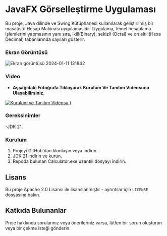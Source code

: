 # JavaFX Görselleştirme Uygulaması

Bu proje, Java dilinde ve Swing Kütüphanesi kullanılarak geliştirilmiş bir masaüstü Hesap Makinası uygulamasıdır. Uygulama, temel hesaplama işlemlerini yapmasının yanı sıra,
ikili(Binary), sekizli (Octal) ve on altılı(Hexa Decimal) tabanlarında sayıları gösterir.

### Ekran Görüntüsü
![Ekran görüntüsü 2024-01-11 131842](https://github.com/Soresta/Calculator_App_With_Java_Swing/assets/112137968/94d18f54-2ce0-4fc6-8314-4407f12738c0)

### Video
- **Aşşağıdaki Fotoğrafa Tıklayarak Kurulum Ve Tanıtım Videosuna Ulaşabilirsiniz.**

[![Kurulum ve Tanıtım Videosu](https://github.com/Soresta/Calculator_App_With_Java_Swing/assets/112137968/dd5d7f51-de69-499c-b1a4-9cca84ff8ae1)
)
](https://youtu.be/jtl4K19gNQM?si=qYHgFEJQoYW5FAC2)

### Gereksinimler
-JDK 21.

### Kurulum

1. Projeyi GitHub'dan klonlayın veya indirin.
2. JDK 21 indirin ve kurun.
3. Repoda bulunan Calculator.exe uzantılı dosyayı indirin.

## Lisans

Bu proje Apache 2.0 Lisansı ile lisanslanmıştır - ayrıntılar için `LICENSE` dosyasına bakın.

## Katkıda Bulunanlar

Proje hakkında sorularınız veya önerileriniz varsa, lütfen bir sorun oluşturun veya bir çekme isteği gönderin.

